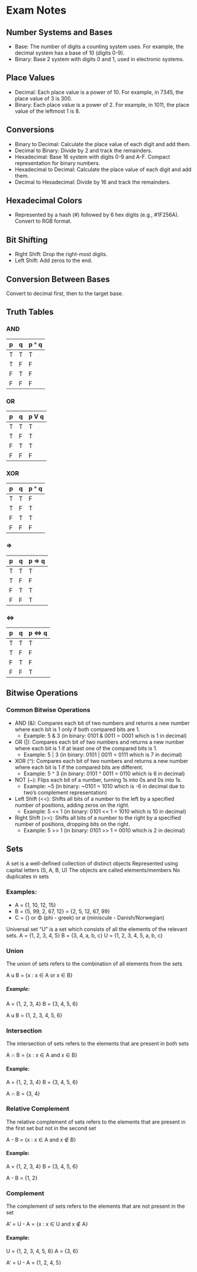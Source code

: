 # Exam Notes

## Number Systems and Bases
- Base: The number of digits a counting system uses. For example, the decimal system has a base of 10 (digits 0-9).
- Binary: Base 2 system with digits 0 and 1, used in electronic systems.

## Place Values
- Decimal: Each place value is a power of 10. For example, in 7345, the place value of 3 is 300.
- Binary: Each place value is a power of 2. For example, in 1011, the place value of the leftmost 1 is 8.

## Conversions

- Binary to Decimal: Calculate the place value of each digit and add them.
- Decimal to Binary: Divide by 2 and track the remainders.
- Hexadecimal: Base 16 system with digits 0-9 and A-F. Compact representation for binary numbers.
- Hexadecimal to Decimal: Calculate the place value of each digit and add them.
- Decimal to Hexadecimal: Divide by 16 and track the remainders.

## Hexadecimal Colors
- Represented by a hash (#) followed by 6 hex digits (e.g., #1F256A). Convert to RGB format.

## Bit Shifting
- Right Shift: Drop the right-most digits.
- Left Shift: Add zeros to the end.

## Conversion Between Bases
Convert to decimal first, then to the target base.

## Truth Tables

### AND
| p | q | p ^ q |
|---|---|-------|
| T | T | T     |
| T | F | F     |
| F | T | F     |
| F | F | F     |

### OR

| p | q | p V q |
|---|---|-------|
| T | T | T     |
| T | F | T     |
| F | T | T     |
| F | F | F     |

### XOR

| p | q | p ^ q |
|---|---|-------|
| T | T | F     |
| T | F | T     |
| F | T | T     |
| F | F | F     |

### =>

| p | q | p => q |
|---|---|---------|
| T | T | T      |
| T | F | F      |
| F | T | T      |
| F | F | T      |

### <=>

| p | q | p <=> q |
|---|---|----------|
| T | T | T       |
| T | F | F     |
| F | T | F       |
| F | F | T       |

## Bitwise Operations

### Common Bitwise Operations
- AND (&): Compares each bit of two numbers and returns a new number where each bit is 1 only if both compared bits are 1.
    - Example: 5 & 3 (in binary: 0101 & 0011 = 0001 which is 1 in decimal)
- OR (|): Compares each bit of two numbers and returns a new number where each bit is 1 if at least one of the compared bits is 1.
    - Example: 5 | 3 (in binary: 0101 | 0011 = 0111 which is 7 in decimal)
- XOR (^): Compares each bit of two numbers and returns a new number where each bit is 1 if the compared bits are different.
    - Example: 5 ^ 3 (in binary: 0101 ^ 0011 = 0110 which is 6 in decimal)
- NOT (~): Flips each bit of a number, turning 1s into 0s and 0s into 1s.
    - Example: ~5 (in binary: ~0101 = 1010 which is -6 in decimal due to two’s complement representation)
- Left Shift (<<): Shifts all bits of a number to the left by a specified number of positions, adding zeros on the right.
    - Example: 5 << 1 (in binary: 0101 << 1 = 1010 which is 10 in decimal)
- Right Shift (>>): Shifts all bits of a number to the right by a specified number of positions, dropping bits on the right.
    - Example: 5 >> 1 (in binary: 0101 >> 1 = 0010 which is 2 in decimal)

## Sets

A set is a well-deﬁned collection of distinct objects
Represented using capital letters (S, A, B, U)
The objects are called elements/members
No duplicates in sets

### Examples:
- A = {1, 10, 12, 15}
- B = {5, 99, 2, 67, 12} = {2, 5, 12, 67, 99}
- C = {} or Φ (phi - greek) or ∅ (miniscule -
Danish/Norwegian)

Universal set “U” is a set which consists of all the
elements of the relevant
sets.
A = {1, 2, 3, 4, 5}
B = {3, 4, a, b, c}
U = {1, 2, 3, 4, 5, a, b, c}

### Union 
The union of sets refers to the combination of all elements from the sets

A u B = {x : x ∈ A or x ∈ B}

##### Example: 

A = {1, 2, 3, 4}
B = {3, 4, 5, 6}

A u B = {1, 2, 3, 4, 5, 6}

### Intersection

The intersection of sets refers to the elements that are present in both sets

A ∩ B = {x : x ∈ A and x ∈ B}

#### Example:

A = {1, 2, 3, 4}
B = {3, 4, 5, 6}

A ∩ B = {3, 4}

### Relative Complement

The relative complement of sets refers to the elements that are present in the first set but not in the second set

A - B = {x : x ∈ A and x ∉ B}

#### Example:

A = {1, 2, 3, 4}
B = {3, 4, 5, 6}

A - B = {1, 2}

### Complement

The complement of sets refers to the elements that are not present in the set

A' = U - A = {x : x ∈ U and x ∉ A}

#### Example:

U = {1, 2, 3, 4, 5, 6}
A = {3, 6}

A' = U - A = {1, 2, 4, 5}

